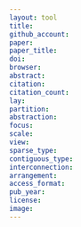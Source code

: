 ```yaml
---
layout: tool
title:
github_account:
paper:
paper_title:
doi:
browser:
abstract:
citation:
citation_count:
lay: 
partition:
abstraction:
focus:
scale:
view:
sparse_type:
contiguous_type:
interconnection:
arrangement:
access_format:
pub_year:
license:
image:
---
```


